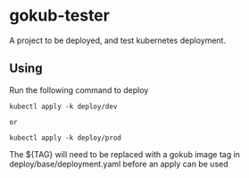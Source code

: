 # gokub-tester
A project to be deployed, and test kubernetes deployment. 

## Using
Run the following command to deploy
```
kubectl apply -k deploy/dev

or

kubectl apply -k deploy/prod
```
The ${TAG} will need to be replaced with a gokub image tag in deploy/base/deployment.yaml before an apply can be used 
